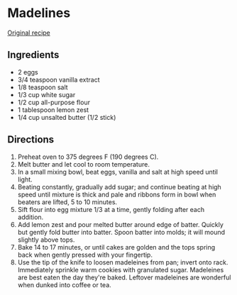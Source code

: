 # Madelines

[Original
recipe](https://www.allrecipes.com/recipe/9954/french-butter-cakes-madeleines/)

## Ingredients

- 2 eggs
- 3/4 teaspoon vanilla extract
- 1/8 teaspoon salt
- 1/3 cup white sugar
- 1/2 cup all-purpose flour
- 1 tablespoon lemon zest
- 1/4 cup unsalted butter (1/2 stick)

## Directions

1. Preheat oven to 375 degrees F (190 degrees C).
2. Melt butter and let cool to room temperature.
3. In a small mixing bowl, beat eggs, vanilla and salt at high speed until
   light.
4. Beating constantly, gradually add sugar; and continue beating at high speed
   until mixture is thick and pale and ribbons form in bowl when beaters are
   lifted, 5 to 10 minutes.
5. Sift flour into egg mixture 1/3 at a time, gently folding after each
   addition.
6. Add lemon zest and pour melted butter around edge of batter. Quickly but
   gently fold butter into batter. Spoon batter into molds; it will mound
   slightly above tops.
7. Bake 14 to 17 minutes, or until cakes are golden and the tops spring back
   when gently pressed with your fingertip.
8. Use the tip of the knife to loosen madeleines from pan; invert onto rack.
   Immediately sprinkle warm cookies with granulated sugar. Madeleines are best
   eaten the day they're baked. Leftover madeleines are wonderful when dunked
   into coffee or tea.
